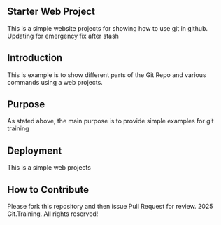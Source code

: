 ## Starter Web Project

This is a simple website projects for showing how to use git in github. Updating for emergency fix after stash
## Introduction

This is example is to show different parts of the Git Repo and various commands using a web projects.
## Purpose

As stated above, the main purpose is to provide simple examples for git training 
## Deployment

This is a simple web projects 
## How to Contribute
 
Please fork this repository and then issue Pull Request for review.
2025 Git.Training. All rights reserved!